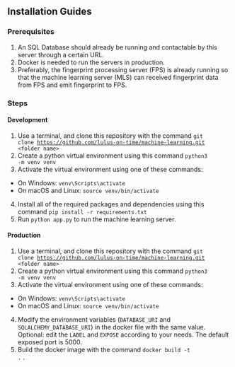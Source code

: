 ## Installation Guides

### Prerequisites
1. An SQL Database should already be running and contactable by this server through a certain URL.
2. Docker is needed to run the servers in production.
3. Preferably, the fingerprint processing server (FPS) is already running so that the machine learning server (MLS) can received fingerprint data from FPS and emit fingerprint to FPS.
### Steps
#### Development
1. Use a terminal, and clone this repository with the command <code>git clone https://github.com/lulus-on-time/machine-learning.git \<folder name></code>
2. Create a python virtual environment using this command <code>python3 -m venv venv</code>
3. Activate the virtual environment using one of these commands:
- On Windows: <code>venv\Scripts\activate</code>
- On macOS and Linux: <code>source venv/bin/activate</code>
4. Install all of the required packages and dependencies using this command <code>pip install -r requirements.txt</code>
5. Run <code>python app.py</code> to run the machine learning server.
#### Production
1. Use a terminal, and clone this repository with the command <code>git clone https://github.com/lulus-on-time/machine-learning.git \<folder name></code>
2. Create a python virtual environment using this command <code>python3 -m venv venv</code>
3. Activate the virtual environment using one of these commands:
- On Windows: <code>venv\Scripts\activate</code>
- On macOS and Linux: <code>source venv/bin/activate</code>
4. Modify the environment variables (<code>DATABASE_URI</code> and <code>SQLALCHEMY_DATABASE_URI</code>) in the docker file with the same value. Optional: edit the <code>LABEL</code> and <code>EXPOSE</code> according to your needs. The default exposed port is 5000.
5. Build the docker image with the command <code>docker build -t .</code> .